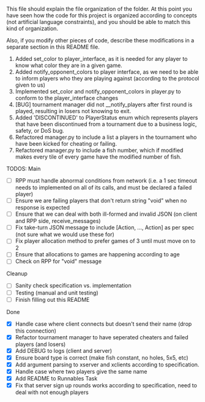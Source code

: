 This file should explain the file organization of the folder. At this point you have seen how the code for this project is organized according to concepts (not artificial language constraints), and you should be able to match this kind of organization.

Also, if you modify other pieces of code, describe these modifications in a separate section in this README file.

1. Added set_color to player_interface, as it is needed for any player to know what color they are in a given game.
2. Added notify_opponent_colors to player interface, as we need to be able to inform players who they are playing against (according to the protocol given to us)
3. Implemented set_color and notify_opponent_colors in player.py to conform to the player_interface changes
4. [BUG] tournament manager did not __notify_players after first round is played, resulting in losers not knowing to exit.
5. Added 'DISCONTINUED' to PlayerStatus enum which represents players that have been discontinued from a tournament due to a business logic, safety, or DoS bug.
6. Refactored manager.py to include a list a players in the tournament who have been kicked for cheating or failing.
7. Refactored manager.py to include a fish number, which if modified makes every tile of every game have the modified number of fish.

TODOS:
Main
- [ ] RPP must handle abnormal conditions from network (i.e. a 1 sec timeout needs to implemented on all of its calls, and
    must be declared a failed player)
- [ ] Ensure we are failing players that don't return string "void" when no response is expected
- [ ] Ensure that we can deal with both ill-formed and invalid JSON (on client and RPP side, receive_messages)
- [ ] Fix take-turn JSON message to include [Action, ..., Action] as per spec (not sure what we would use these for)
- [ ] Fix player allocation method to prefer games of 3 until must move on to 2
- [ ] Ensure that allocations to games are happening according to age
- [ ] Check on RPP for "void" message

Cleanup
- [ ] Sanity check specification vs. implementation
- [ ] Testing (manual and unit testing)
- [ ] Finish filling out this README

Done
- [x] Handle case where client connects but doesn't send their name (drop this connection)
- [x] Refactor tournament manager to have seperated cheaters and failed players (and losers)
- [x] Add DEBUG to logs (client and server)
- [x] Ensure board type is correct (make fish constant, no holes, 5x5, etc)
- [x] Add argument parsing to xserver and xclients according to specification.
- [x] Handle case where two players give the same name
- [x] Add README to Runnables Task
- [x] Fix that server sign up rounds works according to specification, need to deal with not enough players